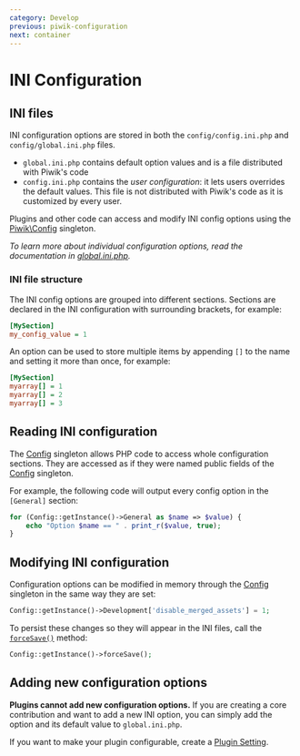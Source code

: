 ```yaml
---
category: Develop
previous: piwik-configuration
next: container
---
```

# INI Configuration

## INI files

INI configuration options are stored in both the `config/config.ini.php` and `config/global.ini.php` files.

- `global.ini.php` contains default option values and is a file distributed with Piwik's code
- `config.ini.php` contains the *user configuration*: it lets users overrides the default values. This file is not distributed with Piwik's code as it is customized by every user.

Plugins and other code can access and modify INI config options using the [Piwik\Config](/api-reference/Piwik/Config) singleton.

*To learn more about individual configuration options, read the documentation in [global.ini.php](#https://github.com/piwik/piwik/blob/master/config/global.ini.php).*

### INI file structure

The INI config options are grouped into different sections. Sections are declared in the INI configuration with surrounding brackets, for example:

```ini
[MySection]
my_config_value = 1
```

An option can be used to store multiple items by appending `[]` to the name and setting it more than once, for example:

```ini
[MySection]
myarray[] = 1
myarray[] = 2
myarray[] = 3
```

## Reading INI configuration

The [Config](/api-reference/Piwik/Config) singleton allows PHP code to access whole configuration sections. They are accessed as if they were named public fields of the [Config](/api-reference/Piwik/Config) singleton. 

For example, the following code will output every config option in the `[General]` section:

```php
for (Config::getInstance()->General as $name => $value) {
    echo "Option $name == " . print_r($value, true);
}
```

## Modifying INI configuration

Configuration options can be modified in memory through the [Config](/api-reference/Piwik/Config) singleton in the same way they are set:

```php
Config::getInstance()->Development['disable_merged_assets'] = 1;
```

To persist these changes so they will appear in the INI files, call the [`forceSave()`](/api-reference/Piwik/Config#forcesave) method:

```php
Config::getInstance()->forceSave();
```

## Adding new configuration options

**Plugins cannot add new configuration options.** If you are creating a core contribution and want to add a new INI option, you can simply add the option and its default value to `global.ini.php`.

If you want to make your plugin configurable, create a [Plugin Setting](/guides/plugin-settings).
